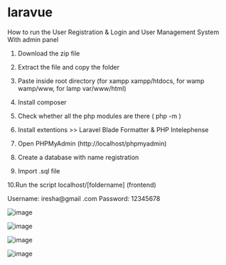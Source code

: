 # laravue

How to run the User Registration & Login and User Management System With admin panel 

1. Download the  zip file

2. Extract the file and copy the folder

3. Paste inside root directory (for xampp xampp/htdocs, for wamp wamp/www, for lamp var/www/html)

4. Install composer 

5. Check whether all the php modules are there ( php -m )

6. Install extentions >> Laravel Blade Formatter & PHP Intelephense

7. Open PHPMyAdmin (http://localhost/phpmyadmin)

8. Create a database with name registration

9. Import .sql file

10.Run the script localhost/[foldername] (frontend)


Username: iresha@gmail .com
Password: 12345678



![image](https://user-images.githubusercontent.com/73767984/164322779-6e674c92-b370-417b-9545-23abf7f6d5c1.png)


![image](https://user-images.githubusercontent.com/73767984/164322854-3a9ecd52-db19-4fb8-8ac2-86a69f92991a.png)



![image](https://user-images.githubusercontent.com/73767984/164322971-030453df-7bc9-472e-bfeb-90d66c80f1e5.png)




![image](https://user-images.githubusercontent.com/73767984/164323086-0d7b51bd-d59f-42b2-9ab0-82d37ac5e324.png)

